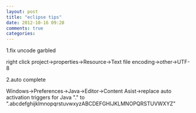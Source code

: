```yaml
---
layout: post
title: "eclipse tips"
date: 2012-10-16 09:28
comments: true
categories: 
---
```


1.fix uncode garbled

right click project->properties->Resource->Text file encoding->other->UTF-8

2.auto complete

Windows->Preferences->Java->Editor->Content Asist->replace auto activation triggers for Java "." to ".abcdefghijklmnopqrstuvwxyzABCDEFGHIJKLMNOPQRSTUVWXYZ"

